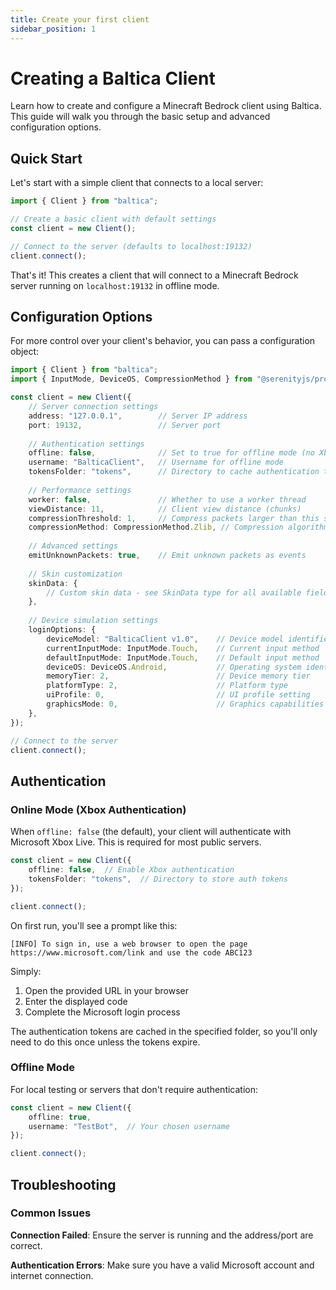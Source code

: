 ```yaml
---
title: Create your first client
sidebar_position: 1
---
```


# Creating a Baltica Client

Learn how to create and configure a Minecraft Bedrock client using Baltica. This guide will walk you through the basic setup and advanced configuration options.

## Quick Start

Let's start with a simple client that connects to a local server:

```ts
import { Client } from "baltica";

// Create a basic client with default settings
const client = new Client();

// Connect to the server (defaults to localhost:19132)
client.connect();
```

That's it! This creates a client that will connect to a Minecraft Bedrock server running on `localhost:19132` in offline mode.

## Configuration Options

For more control over your client's behavior, you can pass a configuration object:
```ts
import { Client } from "baltica";
import { InputMode, DeviceOS, CompressionMethod } from "@serenityjs/protocol";

const client = new Client({
    // Server connection settings
    address: "127.0.0.1",        // Server IP address
    port: 19132,                 // Server port
    
    // Authentication settings
    offline: false,              // Set to true for offline mode (no Xbox authentication)
    username: "BalticaClient",   // Username for offline mode
    tokensFolder: "tokens",      // Directory to cache authentication tokens
    
    // Performance settings
    worker: false,               // Whether to use a worker thread
    viewDistance: 11,            // Client view distance (chunks)
    compressionThreshold: 1,     // Compress packets larger than this size (1 = compress all)
    compressionMethod: CompressionMethod.Zlib, // Compression algorithm
    
    // Advanced settings
    emitUnknownPackets: true,    // Emit unknown packets as events
    
    // Skin customization
    skinData: {
        // Custom skin data - see SkinData type for all available fields
    },
    
    // Device simulation settings
    loginOptions: {
        deviceModel: "BalticaClient v1.0",    // Device model identifier
        currentInputMode: InputMode.Touch,    // Current input method
        defaultInputMode: InputMode.Touch,    // Default input method
        deviceOS: DeviceOS.Android,           // Operating system identifier
        memoryTier: 2,                        // Device memory tier
        platformType: 2,                      // Platform type
        uiProfile: 0,                         // UI profile setting
        graphicsMode: 0,                      // Graphics capabilities
    },
});

// Connect to the server
client.connect();
```

## Authentication

### Online Mode (Xbox Authentication)

When `offline: false` (the default), your client will authenticate with Microsoft Xbox Live. This is required for most public servers.

```ts
const client = new Client({
    offline: false,  // Enable Xbox authentication
    tokensFolder: "tokens",  // Directory to store auth tokens
});

client.connect();
```

On first run, you'll see a prompt like this:

```
[INFO] To sign in, use a web browser to open the page https://www.microsoft.com/link and use the code ABC123
```

Simply:
1. Open the provided URL in your browser
2. Enter the displayed code
3. Complete the Microsoft login process

The authentication tokens are cached in the specified folder, so you'll only need to do this once unless the tokens expire.

### Offline Mode

For local testing or servers that don't require authentication:

```ts
const client = new Client({
    offline: true,
    username: "TestBot",  // Your chosen username
});

client.connect();
```

## Troubleshooting

### Common Issues

**Connection Failed**: Ensure the server is running and the address/port are correct.

**Authentication Errors**: Make sure you have a valid Microsoft account and internet connection.